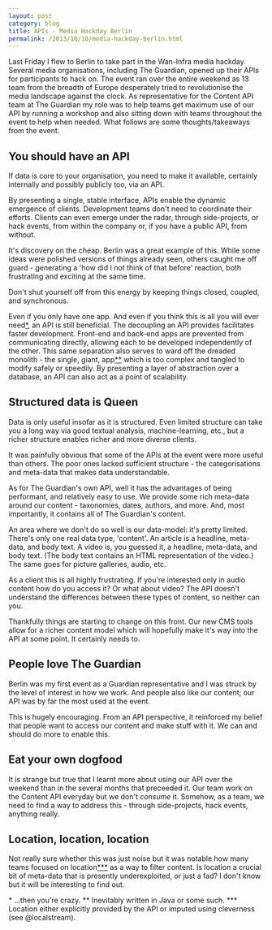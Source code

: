 ```yaml
---
layout: post
category: blog
title: APIs - Media Hackday Berlin
permalink: /2013/10/10/media-hackday-berlin.html
---
```


Last Friday I flew to Berlin to take part in the Wan-Infra media
hackday. Several media organisations, including The Guardian, opened
up their APIs for participants to hack on. The event ran over the
entire weekend as 13 team from the breadth of Europe desperately tried
to revolutionise the media landscape against the clock. As
representative for the Content API team at The Guardian my role was to
help teams get maximum use of our API by running a workshop and also
sitting down with teams throughout the event to help when needed. What
follows are some thoughts/takeaways from the event.

## You should have an API

If data is core to your organisation, you need to make it available,
certainly internally and possibly publicly too, via an API.

By presenting a single, stable interface, APIs enable the dynamic
emergence of clients. Development teams don't need to coordinate their
efforts. Clients can even emerge under the radar, through
side-projects, or hack events, from within the company or, if you have
a public API, from without.

It's discovery on the cheap. Berlin was a great example of this. While
some ideas were polished versions of things already seen, others
caught me off guard - generating a 'how did I not think of that
before' reaction, both frustrating and exciting at the same time.

Don't shut yourself off from this energy by keeping things closed,
coupled, and synchronous.

Even if you only have one app. And even if you think this is all you
will ever need<a href="#mistakes">\*</a>, an API is still
beneficial. The decoupling an API provides facilitates faster
development. Front-end and back-end apps are prevented from
communicating directly, allowing each to be developed independently of
the other. This same separation also serves to ward off the dreaded
monolith - the single, giant, app<a href="#monolith">\*\*</a> which is
too complex and tangled to modify safely or speedily. By presenting a
layer of abstraction over a database, an API can also act as a point
of scalability.

## Structured data is Queen

Data is only useful insofar as it is structured. Even limited
structure can take you a long way via good textual analysis,
machine-learning, etc., but a richer structure enables richer and more
diverse clients.

It was painfully obvious that some of the APIs at the event were more
useful than others. The poor ones lacked sufficient structure - the
categorisations and meta-data that makes data understandable.

As for The Guardian's own API, well it has the advantages of being
performant, and relatively easy to use. We provide some rich meta-data
around our content - taxonomies, dates, authors, and more. And, most
importantly, it contains all of The Guardian's content.

An area where we don't do so well is our data-model: it's pretty
limited. There's only one real data type, 'content'. An article is a
headline, meta-data, and body text. A video is, you guessed it, a
headline, meta-data, and body text. (The body text contains an HTML
representation of the video.) The same goes for picture galleries,
audio, etc.

As a client this is all highly frustrating. If you're interested only
in audio content how do you access it? Or what about video? The API
doesn't understand the differences between these types of content, so
neither can you.

Thankfully things are starting to change on this front. Our new CMS
tools allow for a richer content model which will hopefully make it's
way into the API at some point. It certainly needs to.

## People love The Guardian

Berlin was my first event as a Guardian representative and I was
struck by the level of interest in how we work. And people also like
our content; our API was by far the most used at the event.

This is hugely encouraging. From an API perspective, it reinforced my
belief that people want to access our content and make stuff with
it. We can and should do more to enable this.

## Eat your own dogfood

It is strange but true that I learnt more about using our API over the
weekend than in the several months that preceeded it. Our team work on
the Content API everyday but we don't *consume* it. Somehow, as a
team, we need to find a way to address this - through side-projects,
hack events, anything really.

## Location, location, location

Not really sure whether this was just noise but it was notable how
many teams focused on location<a href="#location">\*\*\*</a> as a way
to filter content. Is location a crucial bit of meta-data that is
presently underexploited, or just a fad? I don't know but it will be
interesting to find out.

<a name="mistakes">\*</a> ...then you're crazy.
<a name="monolith">\*\*</a> Inevitably written in Java or some such.
<a name="location">\*\*\*</a> Location either explicitly provided by the API or imputed using cleverness (see @localstream).
